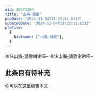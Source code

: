 ```yaml
---
mid: 20575250
title: "山海-诵歌"
pubDate: "2024-11-04T11:22:11.611Z"
updatedDate: "2024-11-04T11:22:11.611Z"
profile:
  {
    Nickname: ["山海-诵歌"],
  }
---
```


关注[山海-诵歌](https://space.bilibili.com/20575250)谢谢喵~ 关注[山海-诵歌](https://space.bilibili.com/20575250)谢谢喵~

## 此条目有待补充
你可以在[这里](https://github.com/Yuhanawa/VTuber.ICU-Content/edit/master/v/山海-诵歌/index.md)编辑本文
